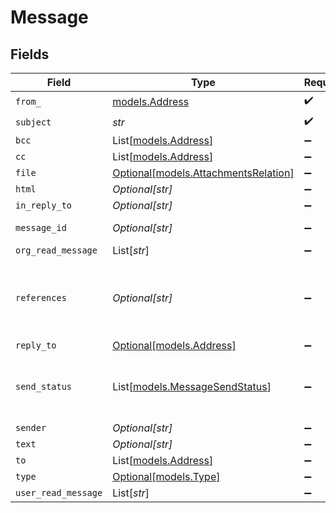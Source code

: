 # Message


## Fields

| Field                                                                                                                                                                                                                                                                                                                                                                                                             | Type                                                                                                                                                                                                                                                                                                                                                                                                              | Required                                                                                                                                                                                                                                                                                                                                                                                                          | Description                                                                                                                                                                                                                                                                                                                                                                                                       | Example                                                                                                                                                                                                                                                                                                                                                                                                           |
| ----------------------------------------------------------------------------------------------------------------------------------------------------------------------------------------------------------------------------------------------------------------------------------------------------------------------------------------------------------------------------------------------------------------- | ----------------------------------------------------------------------------------------------------------------------------------------------------------------------------------------------------------------------------------------------------------------------------------------------------------------------------------------------------------------------------------------------------------------- | ----------------------------------------------------------------------------------------------------------------------------------------------------------------------------------------------------------------------------------------------------------------------------------------------------------------------------------------------------------------------------------------------------------------- | ----------------------------------------------------------------------------------------------------------------------------------------------------------------------------------------------------------------------------------------------------------------------------------------------------------------------------------------------------------------------------------------------------------------- | ----------------------------------------------------------------------------------------------------------------------------------------------------------------------------------------------------------------------------------------------------------------------------------------------------------------------------------------------------------------------------------------------------------------- |
| `from_`                                                                                                                                                                                                                                                                                                                                                                                                           | [models.Address](../models/address.md)                                                                                                                                                                                                                                                                                                                                                                            | :heavy_check_mark:                                                                                                                                                                                                                                                                                                                                                                                                | N/A                                                                                                                                                                                                                                                                                                                                                                                                               |                                                                                                                                                                                                                                                                                                                                                                                                                   |
| `subject`                                                                                                                                                                                                                                                                                                                                                                                                         | *str*                                                                                                                                                                                                                                                                                                                                                                                                             | :heavy_check_mark:                                                                                                                                                                                                                                                                                                                                                                                                | Subject                                                                                                                                                                                                                                                                                                                                                                                                           | Request for solar panel price                                                                                                                                                                                                                                                                                                                                                                                     |
| `bcc`                                                                                                                                                                                                                                                                                                                                                                                                             | List[[models.Address](../models/address.md)]                                                                                                                                                                                                                                                                                                                                                                      | :heavy_minus_sign:                                                                                                                                                                                                                                                                                                                                                                                                | Bcc email addresses                                                                                                                                                                                                                                                                                                                                                                                               |                                                                                                                                                                                                                                                                                                                                                                                                                   |
| `cc`                                                                                                                                                                                                                                                                                                                                                                                                              | List[[models.Address](../models/address.md)]                                                                                                                                                                                                                                                                                                                                                                      | :heavy_minus_sign:                                                                                                                                                                                                                                                                                                                                                                                                | Cc email addresses                                                                                                                                                                                                                                                                                                                                                                                                |                                                                                                                                                                                                                                                                                                                                                                                                                   |
| `file`                                                                                                                                                                                                                                                                                                                                                                                                            | [Optional[models.AttachmentsRelation]](../models/attachmentsrelation.md)                                                                                                                                                                                                                                                                                                                                          | :heavy_minus_sign:                                                                                                                                                                                                                                                                                                                                                                                                | Message attachments                                                                                                                                                                                                                                                                                                                                                                                               |                                                                                                                                                                                                                                                                                                                                                                                                                   |
| `html`                                                                                                                                                                                                                                                                                                                                                                                                            | *Optional[str]*                                                                                                                                                                                                                                                                                                                                                                                                   | :heavy_minus_sign:                                                                                                                                                                                                                                                                                                                                                                                                | HTML body                                                                                                                                                                                                                                                                                                                                                                                                         | <div>We at ABC GmbH would like to request a price quote for the solar panel.</div>                                                                                                                                                                                                                                                                                                                                |
| `in_reply_to`                                                                                                                                                                                                                                                                                                                                                                                                     | *Optional[str]*                                                                                                                                                                                                                                                                                                                                                                                                   | :heavy_minus_sign:                                                                                                                                                                                                                                                                                                                                                                                                | In-Reply-To header. Value is the `message_id` of parent message.<br/>                                                                                                                                                                                                                                                                                                                                             | <CALHgQpziyxW9NaFUs+nRMykzr6Ljq6vjq4WO9SaihAuMasuDyg@mail.gmail.com>                                                                                                                                                                                                                                                                                                                                              |
| `message_id`                                                                                                                                                                                                                                                                                                                                                                                                      | *Optional[str]*                                                                                                                                                                                                                                                                                                                                                                                                   | :heavy_minus_sign:                                                                                                                                                                                                                                                                                                                                                                                                | Message ID which is from email provider. If you provide `message-id`, API overrides by its own value.                                                                                                                                                                                                                                                                                                             | <0102017b97a502f8-a67f01c2-68cc-4928-b91b-45853f34e259-000000@eu-west-1.amazonses.com>                                                                                                                                                                                                                                                                                                                            |
| `org_read_message`                                                                                                                                                                                                                                                                                                                                                                                                | List[*str*]                                                                                                                                                                                                                                                                                                                                                                                                       | :heavy_minus_sign:                                                                                                                                                                                                                                                                                                                                                                                                | Ivy Organization ID of organization read the message.                                                                                                                                                                                                                                                                                                                                                             |                                                                                                                                                                                                                                                                                                                                                                                                                   |
| `references`                                                                                                                                                                                                                                                                                                                                                                                                      | *Optional[str]*                                                                                                                                                                                                                                                                                                                                                                                                   | :heavy_minus_sign:                                                                                                                                                                                                                                                                                                                                                                                                | References header. Value is the series of `message_id` which is reparated by space to indicate that message has parent.            The last message ID in references identifies the parent. The first message ID in references identifies the first message in the thread.            The basic idea is that sender should copy `references` from the parent and append the parent's `message_id` when replying.<br/> | <0102017b97a502f8-a67f01c2-68cc-4928-b91b-45853f34e259-000000@eu-west-1.amazonses.com> <CALHgQpziyxW9NaFUs+nRMykzr6Ljq6vjq4WO9SaihAuMasuDyg@mail.gmail.com>                                                                                                                                                                                                                                                       |
| `reply_to`                                                                                                                                                                                                                                                                                                                                                                                                        | [Optional[models.Address]](../models/address.md)                                                                                                                                                                                                                                                                                                                                                                  | :heavy_minus_sign:                                                                                                                                                                                                                                                                                                                                                                                                | N/A                                                                                                                                                                                                                                                                                                                                                                                                               |                                                                                                                                                                                                                                                                                                                                                                                                                   |
| `send_status`                                                                                                                                                                                                                                                                                                                                                                                                     | List[[models.MessageSendStatus](../models/messagesendstatus.md)]                                                                                                                                                                                                                                                                                                                                                  | :heavy_minus_sign:                                                                                                                                                                                                                                                                                                                                                                                                | Sent message status. The array contains sending message status corresponding to all recipients. For more detail, check `send_status` of each recipient in `to`, `cc`, `bcc`            Reference at <https://docs.aws.amazon.com/ses/latest/DeveloperGuide/monitor-sending-activity.html><br/>                                                                                                                    |                                                                                                                                                                                                                                                                                                                                                                                                                   |
| `sender`                                                                                                                                                                                                                                                                                                                                                                                                          | *Optional[str]*                                                                                                                                                                                                                                                                                                                                                                                                   | :heavy_minus_sign:                                                                                                                                                                                                                                                                                                                                                                                                | Ivy User ID of user sends the message.                                                                                                                                                                                                                                                                                                                                                                            | 206801                                                                                                                                                                                                                                                                                                                                                                                                            |
| `text`                                                                                                                                                                                                                                                                                                                                                                                                            | *Optional[str]*                                                                                                                                                                                                                                                                                                                                                                                                   | :heavy_minus_sign:                                                                                                                                                                                                                                                                                                                                                                                                | Text body                                                                                                                                                                                                                                                                                                                                                                                                         | We at ABC GmbH would like to request a price quote for the solar panel.                                                                                                                                                                                                                                                                                                                                           |
| `to`                                                                                                                                                                                                                                                                                                                                                                                                              | List[[models.Address](../models/address.md)]                                                                                                                                                                                                                                                                                                                                                                      | :heavy_minus_sign:                                                                                                                                                                                                                                                                                                                                                                                                | To email addresses                                                                                                                                                                                                                                                                                                                                                                                                |                                                                                                                                                                                                                                                                                                                                                                                                                   |
| `type`                                                                                                                                                                                                                                                                                                                                                                                                            | [Optional[models.Type]](../models/type.md)                                                                                                                                                                                                                                                                                                                                                                        | :heavy_minus_sign:                                                                                                                                                                                                                                                                                                                                                                                                | Message type                                                                                                                                                                                                                                                                                                                                                                                                      |                                                                                                                                                                                                                                                                                                                                                                                                                   |
| `user_read_message`                                                                                                                                                                                                                                                                                                                                                                                               | List[*str*]                                                                                                                                                                                                                                                                                                                                                                                                       | :heavy_minus_sign:                                                                                                                                                                                                                                                                                                                                                                                                | Ivy User ID of user read the message.                                                                                                                                                                                                                                                                                                                                                                             |                                                                                                                                                                                                                                                                                                                                                                                                                   |